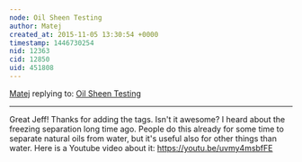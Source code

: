 ```yaml
---
node: Oil Sheen Testing
author: Matej
created_at: 2015-11-05 13:30:54 +0000
timestamp: 1446730254
nid: 12363
cid: 12850
uid: 451808
---
```




[Matej](../profile/Matej) replying to: [Oil Sheen Testing](../notes/Matej/11-04-2015/oil-sheen-testing)

----
Great Jeff! Thanks for adding the tags. Isn't it awesome? I heard about the freezing separation long time ago. People do this already for some time to separate natural oils from water, but it's useful also for other things than water. Here is a Youtube video about it: https://youtu.be/uvmy4msbfFE